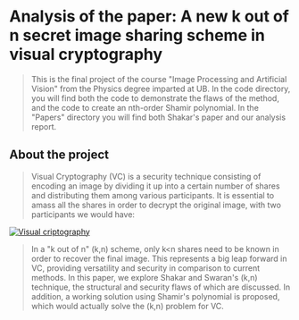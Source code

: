 # Analysis of the paper: A new k out of n secret image sharing scheme in visual cryptography

> This is the final project of the course "Image Processing and Artificial Vision" from the Physics degree imparted at UB. In the code directory, you will find both the code to demonstrate the flaws of the method, and the code to create an nth-order Shamir polynomial. In the "Papers" directory you will find both Shakar's paper and our analysis report. 

## About the project

> Visual Cryptography (VC) is a security technique consisting of encoding an image by dividing it up into a certain number of shares and distributing them among various participants. It is essential to amass all the shares in order to decrypt the original image, with two participants we would have:

[![Visual criptography](https://www.101computing.net/wp/wp-content/uploads/visual-cryptography-of-space-invader.png "Visual criptography")](https://www.101computing.net/wp/wp-content/uploads/visual-cryptography-of-space-invader.png "Visual criptography")

> In a "k out of n" (k,n) scheme, only k<n shares need to be known in order to recover the final image. This represents a big leap forward in VC, providing versatility and security in comparison to current methods. In this paper, we explore Shakar and Swaran's (k,n) technique, the structural and security flaws of which are discussed. In addition, a working solution using Shamir's polynomial is proposed, which would actually solve the (k,n) problem for VC.
